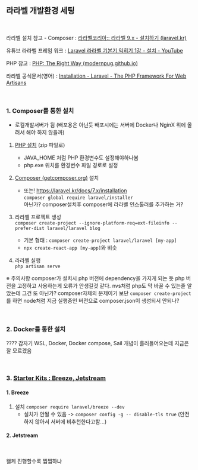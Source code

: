 ## 라라벨 개발환경 세팅

<br/>

라라벨 설치 참고 - Composer : [라라벨코리아:: 라라벨 9.x - 설치하기 (laravel.kr)](https://laravel.kr/docs/9.x/installation)

유튜브 라라벨 프레임 워크 : [Laravel 라라벨 기본기 익히기 1강 - 설치 - YouTube](https://www.youtube.com/watch?v=651rNimMy7w&list=PL-RB9oHEN4_9XDnPOvIP780IEBBIIMPDG)

PHP 참고 : [PHP: The Right Way (modernpug.github.io)](https://modernpug.github.io/php-the-right-way/)

라라벨 공식문서(영어) : [Installation - Laravel - The PHP Framework For Web Artisans](https://laravel.com/docs/9.x)

<br/>

### 1. Composer를 통한 설치

- 로컬개발서버가 됨 (배포용은 아닌듯 배포시에는 서버에 Docker나 NginX 위에 올려서 해야 하지 않을까)

1. [PHP 설치](https://windows.php.net/download#php-8.1) (zip 파일로)  
   - JAVA_HOME 처럼 PHP 환경변수도 설정해야하나봄  
   - php.exe 위치를 환경변수 파일 경로로 설정

2. [Composer (getcomposer.org)](https://getcomposer.org/) 설치  
	- 또는! https://laravel.kr/docs/7.x/installation  
	```composer global require laravel/installer```  
	아닌가? composer설치후 composer에 라라벨 인스톨러를 추가하는 거?
   
3. 라라벨 프로젝트 생성  
	```composer create-project --ignore-platform-req=ext-fileinfo --prefer-dist laravel/laravel blog```
	- 기본 형태 : `composer create-project laravel/laravel [my-app]`
	- `npx create-react-app [my-app]`와 비슷

4. 라라벨 실행  
	```php artisan serve```

※ 주의사항
composer가 설치시 php 버전에 dependency을 가지게 되는 듯
php 버전을 고정하고 사용하는게 오류가 안생길것 같다.
nvs처럼 php도 막 바꿀 수 있는줄 알았는데 그건 또 아닌가?
composer자체의 문제이기 보단 `composer create-project`를 하면 node처럼 지금 실행중인 버전으로 composer.json이 생성되서 안되나? 

<br/>

### 2. Docker를 통한 설치
???? 갑자기 WSL, Docker, Docker compose, Sail 개념이 흘러들어오는데 지금은 잘 모르겠음

<br/>

### 3. [Starter Kits : Breeze, Jetstream](https://laravel.com/docs/9.x/starter-kits)

#### 1. Breeze

1. 설치 
`composer require laravel/breeze --dev`
	- 설치가 안될 수 있음 -> `composer config -g -- disable-tls true` (안전하지 않아서 서버에 비추천한다고함...)


#### 2. Jetstream

<br/>


왤케 진행할수록 찝찝하냐
